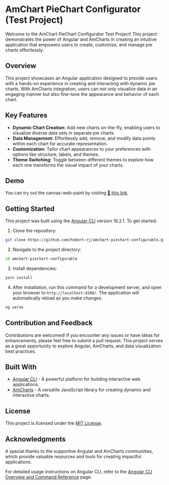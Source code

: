 # AmChart PieChart Configurator (Test Project)

Welcome to the AmChart PieChart Configurator Test Project! This project demonstrates the power of Angular and AmCharts in creating an intuitive application that empowers users to create, customize, and manage pie charts effortlessly.

## Overview

This project showcases an Angular application designed to provide users with a hands-on experience in creating and interacting with dynamic pie charts. With AmCharts integration, users can not only visualize data in an engaging manner but also fine-tune the appearance and behavior of each chart.

## Key Features

- **Dynamic Chart Creation:** Add new charts on-the-fly, enabling users to visualize diverse data sets in separate pie charts.
- **Data Management:** Effortlessly add, remove, and modify data points within each chart for accurate representation.
- **Customization:** Tailor chart appearances to your preferences with options like structure, labels, and themes.
- **Theme Switching:** Toggle between different themes to explore how each one transforms the visual impact of your charts.

## Demo

You can try out the canvas-web-paint by visiting [🔗 this link](https://hobert-rj.github.io/amchart-piechart-configurator/).

## Getting Started

This project was built using the [Angular CLI](https://github.com/angular/angular-cli) version 16.2.1. To get started:

1. Clone the repository: 
```bash
git clone https://github.com/hobert-rj/amchart-piechart-configurable.git
```
2. Navigate to the project directory: 
```bash
cd amchart-piechart-configurable
```
3. Install dependencies: 
```bash
yarn install
```

4. After installation, run this command for a development server, and open your browser to `http://localhost:4200/`. The application will automatically reload as you make changes.
```bash 
ng serve
```

## Contribution and Feedback

Contributions are welcomed! If you encounter any issues or have ideas for enhancements, please feel free to submit a pull request. This project serves as a great opportunity to explore Angular, AmCharts, and data visualization best practices.

## Built With

- [Angular CLI](https://angular.io/cli) - A powerful platform for building interactive web applications.
- [AmCharts](https://www.amcharts.com/) - A versatile JavaScript library for creating dynamic and interactive charts.

## License

This project is licensed under the [MIT License](LICENSE).

## Acknowledgments

A special thanks to the supportive Angular and AmCharts communities, which provide valuable resources and tools for creating impactful applications.

For detailed usage instructions on Angular CLI, refer to the [Angular CLI Overview and Command Reference](https://angular.io/cli) page.
